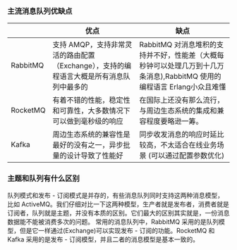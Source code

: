 ### 主流消息队列优缺点
|          | 优点                                                         | 缺点                                                         |
| -------- | ------------------------------------------------------------ | ------------------------------------------------------------ |
| RabbitMQ | 支持 AMQP，支持非常灵活的路由配置（Exchange），支持的编程语言大概是所有消息队列中最多的 | RabbitMQ 对消息堆积的支持并不好，性能差（大概每秒钟可以处理几万到十几万条消息),RabbitMQ 使用的编程语言 Erlang小众且难懂 |
| RocketMQ | 有着不错的性能，稳定性和可靠性，大多数情况下可以做到毫秒级的响应 | 在国际上还没有那么流行，与周边生态系统的集成和兼容程度要略逊一筹。 |
| Kafka    | 周边生态系统的兼容性是最好的没有之一，异步批量的设计导致了性能好 | 同步收发消息的响应时延比较高，不太适合在线业务场景 (可以通过配置参数优化)          |

### 主题和队列有什么区别
队列模式和发布 - 订阅模式是并存的，有些消息队列同时支持这两种消息模型，比如 ActiveMQ。我们仔细对比一下这两种模型，生产者就是发布者，消费者就是订阅者，队列就是主题，并没有本质的区别。它们最大的区别其实就是，一份消息数据能不能被消费多次的问题。
常用的消息队列中，RabbitMQ 采用的是队列模型，但是它一样通过(Exchange)可以实现发布 - 订阅的功能。RocketMQ 和 Kafka 采用的是发布 - 订阅模型，并且二者的消息模型是基本一致的。